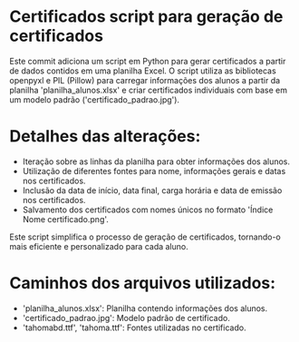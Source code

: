 # Certificados script para geração de certificados

Este commit adiciona um script em Python para gerar certificados a partir de dados contidos em uma planilha Excel. O script utiliza as bibliotecas openpyxl e PIL (Pillow) para carregar informações dos alunos a partir da planilha 'planilha_alunos.xlsx' e criar certificados individuais com base em um modelo padrão ('certificado_padrao.jpg').

# Detalhes das alterações:
- Iteração sobre as linhas da planilha para obter informações dos alunos.
- Utilização de diferentes fontes para nome, informações gerais e datas nos certificados.
- Inclusão da data de início, data final, carga horária e data de emissão nos certificados.
- Salvamento dos certificados com nomes únicos no formato 'Índice Nome certificado.png'.

Este script simplifica o processo de geração de certificados, tornando-o mais eficiente e personalizado para cada aluno.

# Caminhos dos arquivos utilizados:
- 'planilha_alunos.xlsx': Planilha contendo informações dos alunos.
- 'certificado_padrao.jpg': Modelo padrão de certificado.
- 'tahomabd.ttf', 'tahoma.ttf': Fontes utilizadas no certificado.




